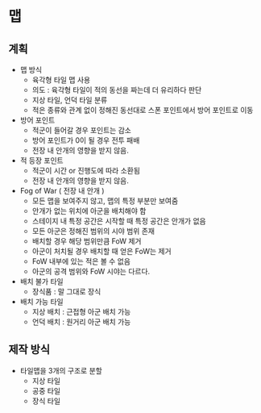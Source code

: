 # 맵
## 계획
- 맵 방식
    - 육각형 타일 맵 사용
    - 의도 : 육각형 타일이 적의 동선을 짜는데 더 유리하다 판단
    - 지상 타일, 언덕 타일 분류
    - 적은 종류와 관계 없이 정해진 동선대로 스폰 포인트에서 방어 포인트로 이동
- 방어 포인트
    - 적군이 들어갈 경우 포인트는 감소
    - 방어 포인트가 0이 될 경우 전투 패배
    - 전장 내 안개의 영향을 받지 않음.
- 적 등장 포인트
    - 적군이 시간 or 진행도에 따라 소환됨
    - 전장 내 안개의 영향을 받지 않음.
- Fog of War ( 전장 내 안개 )
    - 모든 맵을 보여주지 않고, 맵의 특정 부분만 보여줌
    - 안개가 없는 위치에 아군을 배치해야 함
    - 스테이지 내 특정 공간은 시작할 때 특정 공간은 안개가 없음
    - 모든 아군은 정해진 범위의 시야 범위 존재
    - 배치할 경우 해당 범위만큼 FoW 제거
    - 아군이 처치될 경우 배치할 때 얻은 FoW는 제거
    - FoW 내부에 있는 적은 볼 수 없음
    - 아군의 공격 범위와 FoW 시야는 다르다.
- 배치 불가 타일
  - 장식품 : 말 그대로 장식
- 배치 가능 타일
  - 지상 배치 : 근접형 아군 배치 가능
  - 언덕 배치 : 원거리 아군 배치 가능
## 제작 방식
- 타일맵을 3개의 구조로 분할
    - 지상 타일
    - 공중 타일
    - 장식 타일